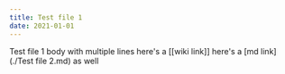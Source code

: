 ```yaml
---
title: Test file 1
date: 2021-01-01
---
```


Test file 1 body
with multiple lines
here's a [[wiki link]]
here's a [md link](./Test file 2.md) as well
